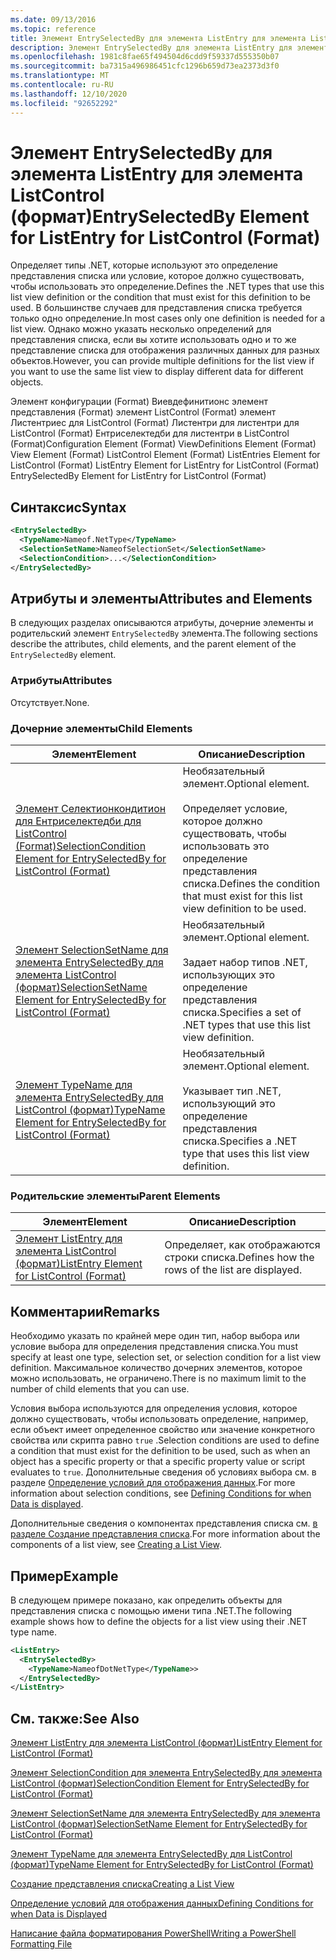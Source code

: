 ```yaml
---
ms.date: 09/13/2016
ms.topic: reference
title: Элемент EntrySelectedBy для элемента ListEntry для элемента ListControl (формат)
description: Элемент EntrySelectedBy для элемента ListEntry для элемента ListControl (формат)
ms.openlocfilehash: 1981c8fae65f494504d6cdd9f59337d555350b07
ms.sourcegitcommit: ba7315a496986451cfc1296b659d73ea2373d3f0
ms.translationtype: MT
ms.contentlocale: ru-RU
ms.lasthandoff: 12/10/2020
ms.locfileid: "92652292"
---
```

# <a name="entryselectedby-element-for-listentry-for-listcontrol-format"></a><span data-ttu-id="4c17c-103">Элемент EntrySelectedBy для элемента ListEntry для элемента ListControl (формат)</span><span class="sxs-lookup"><span data-stu-id="4c17c-103">EntrySelectedBy Element for ListEntry for ListControl (Format)</span></span>

<span data-ttu-id="4c17c-104">Определяет типы .NET, которые используют это определение представления списка или условие, которое должно существовать, чтобы использовать это определение.</span><span class="sxs-lookup"><span data-stu-id="4c17c-104">Defines the .NET types that use this list view definition or the condition that must exist for this definition to be used.</span></span> <span data-ttu-id="4c17c-105">В большинстве случаев для представления списка требуется только одно определение.</span><span class="sxs-lookup"><span data-stu-id="4c17c-105">In most cases only one definition is needed for a list view.</span></span> <span data-ttu-id="4c17c-106">Однако можно указать несколько определений для представления списка, если вы хотите использовать одно и то же представление списка для отображения различных данных для разных объектов.</span><span class="sxs-lookup"><span data-stu-id="4c17c-106">However, you can provide multiple definitions for the list view if you want to use the same list view to display different data for different objects.</span></span>

<span data-ttu-id="4c17c-107">Элемент конфигурации (Format) Виевдефинитионс элемент представления (Format) элемент ListControl (Format) элемент Листентриес для ListControl (Format) Листентри для листентри для ListControl (Format) Ентриселектедби для листентри в ListControl (Format)</span><span class="sxs-lookup"><span data-stu-id="4c17c-107">Configuration Element (Format) ViewDefinitions Element (Format) View Element (Format) ListControl Element (Format) ListEntries Element for ListControl (Format) ListEntry Element for ListEntry for ListControl (Format) EntrySelectedBy Element for ListEntry for ListControl (Format)</span></span>

## <a name="syntax"></a><span data-ttu-id="4c17c-108">Синтаксис</span><span class="sxs-lookup"><span data-stu-id="4c17c-108">Syntax</span></span>

```xml
<EntrySelectedBy>
  <TypeName>Nameof.NetType</TypeName>
  <SelectionSetName>NameofSelectionSet</SelectionSetName>
  <SelectionCondition>...</SelectionCondition>
</EntrySelectedBy>
```

## <a name="attributes-and-elements"></a><span data-ttu-id="4c17c-109">Атрибуты и элементы</span><span class="sxs-lookup"><span data-stu-id="4c17c-109">Attributes and Elements</span></span>

<span data-ttu-id="4c17c-110">В следующих разделах описываются атрибуты, дочерние элементы и родительский элемент `EntrySelectedBy` элемента.</span><span class="sxs-lookup"><span data-stu-id="4c17c-110">The following sections describe the attributes, child elements, and the parent element of the `EntrySelectedBy` element.</span></span>

### <a name="attributes"></a><span data-ttu-id="4c17c-111">Атрибуты</span><span class="sxs-lookup"><span data-stu-id="4c17c-111">Attributes</span></span>

<span data-ttu-id="4c17c-112">Отсутствует.</span><span class="sxs-lookup"><span data-stu-id="4c17c-112">None.</span></span>

### <a name="child-elements"></a><span data-ttu-id="4c17c-113">Дочерние элементы</span><span class="sxs-lookup"><span data-stu-id="4c17c-113">Child Elements</span></span>

|<span data-ttu-id="4c17c-114">Элемент</span><span class="sxs-lookup"><span data-stu-id="4c17c-114">Element</span></span>|<span data-ttu-id="4c17c-115">Описание</span><span class="sxs-lookup"><span data-stu-id="4c17c-115">Description</span></span>|
|-------------|-----------------|
|[<span data-ttu-id="4c17c-116">Элемент Селектионкондитион для Ентриселектедби для ListControl (Format)</span><span class="sxs-lookup"><span data-stu-id="4c17c-116">SelectionCondition Element for EntrySelectedBy for ListControl  (Format)</span></span>](./selectioncondition-element-for-entryselectedby-for-listcontrol-format.md)|<span data-ttu-id="4c17c-117">Необязательный элемент.</span><span class="sxs-lookup"><span data-stu-id="4c17c-117">Optional element.</span></span><br /><br /> <span data-ttu-id="4c17c-118">Определяет условие, которое должно существовать, чтобы использовать это определение представления списка.</span><span class="sxs-lookup"><span data-stu-id="4c17c-118">Defines the condition that must exist for this list view definition to be used.</span></span>|
|[<span data-ttu-id="4c17c-119">Элемент SelectionSetName для элемента EntrySelectedBy для элемента ListControl (формат)</span><span class="sxs-lookup"><span data-stu-id="4c17c-119">SelectionSetName Element for EntrySelectedBy for ListControl (Format)</span></span>](./selectionsetname-element-for-entryselectedby-for-listcontrol-format.md)|<span data-ttu-id="4c17c-120">Необязательный элемент.</span><span class="sxs-lookup"><span data-stu-id="4c17c-120">Optional element.</span></span><br /><br /> <span data-ttu-id="4c17c-121">Задает набор типов .NET, использующих это определение представления списка.</span><span class="sxs-lookup"><span data-stu-id="4c17c-121">Specifies a set of .NET types that use this list view definition.</span></span>|
|[<span data-ttu-id="4c17c-122">Элемент TypeName для элемента EntrySelectedBy для ListControl (формат)</span><span class="sxs-lookup"><span data-stu-id="4c17c-122">TypeName Element for EntrySelectedBy for ListControl (Format)</span></span>](./typename-element-for-entryselectedby-for-listcontrol-format.md)|<span data-ttu-id="4c17c-123">Необязательный элемент.</span><span class="sxs-lookup"><span data-stu-id="4c17c-123">Optional element.</span></span><br /><br /> <span data-ttu-id="4c17c-124">Указывает тип .NET, использующий это определение представления списка.</span><span class="sxs-lookup"><span data-stu-id="4c17c-124">Specifies a .NET type that uses this list view definition.</span></span>|

### <a name="parent-elements"></a><span data-ttu-id="4c17c-125">Родительские элементы</span><span class="sxs-lookup"><span data-stu-id="4c17c-125">Parent Elements</span></span>

|<span data-ttu-id="4c17c-126">Элемент</span><span class="sxs-lookup"><span data-stu-id="4c17c-126">Element</span></span>|<span data-ttu-id="4c17c-127">Описание</span><span class="sxs-lookup"><span data-stu-id="4c17c-127">Description</span></span>|
|-------------|-----------------|
|[<span data-ttu-id="4c17c-128">Элемент ListEntry для элемента ListControl (формат)</span><span class="sxs-lookup"><span data-stu-id="4c17c-128">ListEntry Element for ListControl (Format)</span></span>](./listentry-element-for-listcontrol-format.md)|<span data-ttu-id="4c17c-129">Определяет, как отображаются строки списка.</span><span class="sxs-lookup"><span data-stu-id="4c17c-129">Defines how the rows of the list are displayed.</span></span>|

## <a name="remarks"></a><span data-ttu-id="4c17c-130">Комментарии</span><span class="sxs-lookup"><span data-stu-id="4c17c-130">Remarks</span></span>

<span data-ttu-id="4c17c-131">Необходимо указать по крайней мере один тип, набор выбора или условие выбора для определения представления списка.</span><span class="sxs-lookup"><span data-stu-id="4c17c-131">You must specify at least one type, selection set, or selection condition for a list view definition.</span></span> <span data-ttu-id="4c17c-132">Максимальное количество дочерних элементов, которое можно использовать, не ограничено.</span><span class="sxs-lookup"><span data-stu-id="4c17c-132">There is no maximum limit to the number of child elements that you can use.</span></span>

<span data-ttu-id="4c17c-133">Условия выбора используются для определения условия, которое должно существовать, чтобы использовать определение, например, если объект имеет определенное свойство или значение конкретного свойства или скрипта равно `true` .</span><span class="sxs-lookup"><span data-stu-id="4c17c-133">Selection conditions are used to define a condition that must exist for the definition to be used, such as when an object has a specific property or that a specific property value or script evaluates to `true`.</span></span> <span data-ttu-id="4c17c-134">Дополнительные сведения об условиях выбора см. в разделе [Определение условий для отображения данных](./defining-conditions-for-displaying-data.md).</span><span class="sxs-lookup"><span data-stu-id="4c17c-134">For more information about selection conditions, see [Defining Conditions for when Data is displayed](./defining-conditions-for-displaying-data.md).</span></span>

<span data-ttu-id="4c17c-135">Дополнительные сведения о компонентах представления списка см. [в разделе Создание представления списка](./creating-a-list-view.md).</span><span class="sxs-lookup"><span data-stu-id="4c17c-135">For more information about the components of a list view, see [Creating a List View](./creating-a-list-view.md).</span></span>

## <a name="example"></a><span data-ttu-id="4c17c-136">Пример</span><span class="sxs-lookup"><span data-stu-id="4c17c-136">Example</span></span>

<span data-ttu-id="4c17c-137">В следующем примере показано, как определить объекты для представления списка с помощью имени типа .NET.</span><span class="sxs-lookup"><span data-stu-id="4c17c-137">The following example shows how to define the objects for a list view using their .NET type name.</span></span>

```xml
<ListEntry>
  <EntrySelectedBy>
    <TypeName>NameofDotNetType</TypeName>>
  </EntrySelectedBy>
</ListEntry>
```

## <a name="see-also"></a><span data-ttu-id="4c17c-138">См. также:</span><span class="sxs-lookup"><span data-stu-id="4c17c-138">See Also</span></span>

[<span data-ttu-id="4c17c-139">Элемент ListEntry для элемента ListControl (формат)</span><span class="sxs-lookup"><span data-stu-id="4c17c-139">ListEntry Element for ListControl (Format)</span></span>](./listentry-element-for-listcontrol-format.md)

[<span data-ttu-id="4c17c-140">Элемент SelectionCondition для элемента EntrySelectedBy для элемента ListControl (формат)</span><span class="sxs-lookup"><span data-stu-id="4c17c-140">SelectionCondition Element for EntrySelectedBy for ListControl (Format)</span></span>](./selectioncondition-element-for-entryselectedby-for-listcontrol-format.md)

[<span data-ttu-id="4c17c-141">Элемент SelectionSetName для элемента EntrySelectedBy для элемента ListControl (формат)</span><span class="sxs-lookup"><span data-stu-id="4c17c-141">SelectionSetName Element for EntrySelectedBy for ListControl (Format)</span></span>](./selectionsetname-element-for-entryselectedby-for-listcontrol-format.md)

[<span data-ttu-id="4c17c-142">Элемент TypeName для элемента EntrySelectedBy для ListControl (формат)</span><span class="sxs-lookup"><span data-stu-id="4c17c-142">TypeName Element for EntrySelectedBy for ListControl (Format)</span></span>](./typename-element-for-entryselectedby-for-listcontrol-format.md)

[<span data-ttu-id="4c17c-143">Создание представления списка</span><span class="sxs-lookup"><span data-stu-id="4c17c-143">Creating a List View</span></span>](./creating-a-list-view.md)

[<span data-ttu-id="4c17c-144">Определение условий для отображения данных</span><span class="sxs-lookup"><span data-stu-id="4c17c-144">Defining Conditions for when Data is Displayed</span></span>](./defining-conditions-for-displaying-data.md)

[<span data-ttu-id="4c17c-145">Написание файла форматирования PowerShell</span><span class="sxs-lookup"><span data-stu-id="4c17c-145">Writing a PowerShell Formatting File</span></span>](./writing-a-powershell-formatting-file.md)
